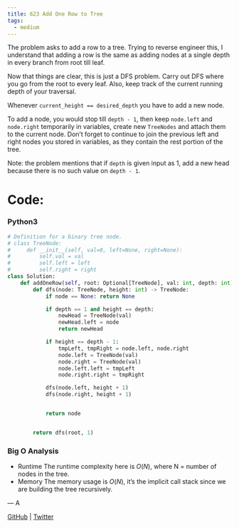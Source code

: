 ```yaml
---
title: 623 Add One Row to Tree
tags:
  - medium
---
```


The problem asks to add a row to a tree. Trying to reverse engineer this, I understand that adding a row is the same as adding nodes at a single depth in every branch from root till leaf.

Now that things are clear, this is just a DFS problem. Carry out DFS where you go from the root to every leaf. Also, keep track of the current running depth of your traversal.

Whenever `current_height == desired_depth` you have to add a new node.

To add a node, you would stop till `depth - 1`, then keep `node.left` and `node.right` temporarily in variables, create new `TreeNodes` and attach them to the current node. Don’t forget to continue to join the previous left and right nodes you stored in variables, as they contain the rest portion of the tree.

Note: the problem mentions that if `depth` is given input as 1, add a new head because there is no such value on `depth - 1`.

# Code:

### Python3

```python
# Definition for a binary tree node.
# class TreeNode:
#     def __init__(self, val=0, left=None, right=None):
#         self.val = val
#         self.left = left
#         self.right = right
class Solution:
    def addOneRow(self, root: Optional[TreeNode], val: int, depth: int) -> Optional[TreeNode]:
        def dfs(node: TreeNode, height: int) -> TreeNode:
            if node == None: return None

            if depth == 1 and height == depth:
                newHead = TreeNode(val)
                newHead.left = node
                return newHead

            if height == depth - 1:
                tmpLeft, tmpRight = node.left, node.right
                node.left = TreeNode(val)
                node.right = TreeNode(val)
                node.left.left = tmpLeft
                node.right.right = tmpRight

            dfs(node.left, height + 1)
            dfs(node.right, height + 1)


            return node


        return dfs(root, 1)

```

### Big O Analysis

- Runtime
  The runtime complexity here is $O(N)$, where N = number of nodes in the tree.
- Memory
  The memory usage is $O(N)$, it’s the implicit call stack since we are building the tree recursively.

— A

[GitHub](https://github.com/athkdev) | [Twitter](https://twitter.com/athkdev)
